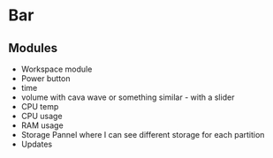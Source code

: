# Bar

## Modules
- Workspace module
- Power button
- time
- volume with cava wave or something similar - with a slider
- CPU temp
- CPU usage
- RAM usage
- Storage Pannel where I can see different storage for each partition
- Updates

